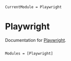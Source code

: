 ```@meta
CurrentModule = Playwright
```

# Playwright

Documentation for [Playwright](https://github.com/abhimanyuaryan/Playwright.jl).

```@index
```

```@autodocs
Modules = [Playwright]
```

